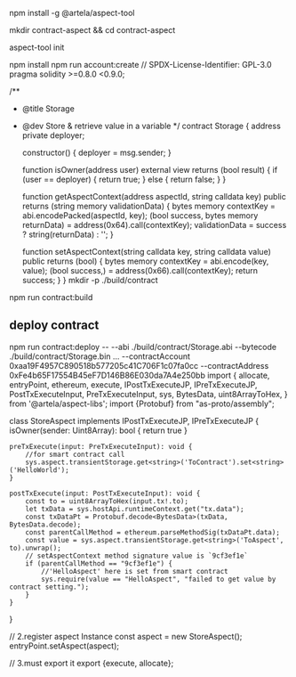    npm install -g @artela/aspect-tool
   
   mkdir contract-aspect && cd contract-aspect
   
   aspect-tool init
   
   npm install
   npm run account:create 
// SPDX-License-Identifier: GPL-3.0
pragma solidity >=0.8.0 <0.9.0;

/**
 * @title Storage
 * @dev Store & retrieve value in a variable
 */
contract Storage {
    address private deployer;

    constructor() {
        deployer = msg.sender;
    }

    function isOwner(address user) external view returns (bool result) {
        if (user == deployer) {
            return true;
        } else {
            return false;
        }
    }

    function getAspectContext(address aspectId, string calldata key) public returns (string memory validationData) {
        bytes memory contextKey = abi.encodePacked(aspectId, key);
        (bool success, bytes memory returnData) = address(0x64).call(contextKey);
        validationData = success ? string(returnData) : '';
    }

    function setAspectContext(string calldata key, string calldata value) public returns (bool) {
        bytes memory contextKey = abi.encode(key, value);
        (bool success,) = address(0x66).call(contextKey);
        return success;
    }
}
mkdir -p ./build/contract

npm run contract:build

## deploy contract
npm run contract:deploy -- --abi ./build/contract/Storage.abi  --bytecode ./build/contract/Storage.bin ...
--contractAccount 0xaa19F4957C890518b577205c41C706F1c07fa0cc --contractAddress 0xFe4b65F17554B45eF7D146B86E030da7A4e250bb
import {
    allocate,
    entryPoint,
    ethereum,
    execute,
    IPostTxExecuteJP,
    IPreTxExecuteJP,
    PostTxExecuteInput,
    PreTxExecuteInput,
    sys, BytesData,
    uint8ArrayToHex,
} from '@artela/aspect-libs';
import {Protobuf} from "as-proto/assembly";

class StoreAspect
    implements IPostTxExecuteJP, IPreTxExecuteJP {
    isOwner(sender: Uint8Array): bool {
        return true
    }

    preTxExecute(input: PreTxExecuteInput): void {
        //for smart contract call
        sys.aspect.transientStorage.get<string>('ToContract').set<string>('HelloWorld');
    }

    postTxExecute(input: PostTxExecuteInput): void {
        const to = uint8ArrayToHex(input.tx!.to);
        let txData = sys.hostApi.runtimeContext.get("tx.data");
        const txDataPt = Protobuf.decode<BytesData>(txData, BytesData.decode);
        const parentCallMethod = ethereum.parseMethodSig(txDataPt.data);
        const value = sys.aspect.transientStorage.get<string>('ToAspect', to).unwrap();
        // setAspectContext method signature value is `9cf3ef1e`
        if (parentCallMethod == "9cf3ef1e") {
            //'HelloAspect' here is set from smart contract
            sys.require(value == "HelloAspect", "failed to get value by contract setting.");
        }
    }

}

// 2.register aspect Instance
const aspect = new StoreAspect();
entryPoint.setAspect(aspect);

// 3.must export it
export {execute, allocate};

